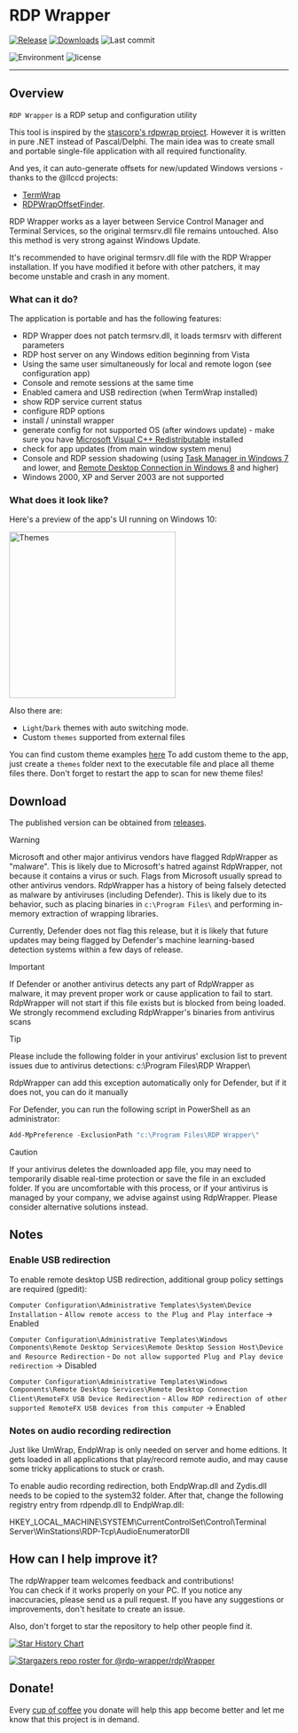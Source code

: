 # RDP Wrapper
[![Release](https://img.shields.io/github/v/release/rdp-wrapper/rdpWrapper)](https://github.com/rdp-wrapper/rdpWrapper/releases/latest)
[![Downloads](https://img.shields.io/github/downloads/rdp-wrapper/rdpWrapper/total?color=ff4f42)](https://sergiye.github.io/github-release-stats/?username=rdp-wrapper&repository=rdpWrapper&page=1&per_page=100)
![Last commit](https://img.shields.io/github/last-commit/rdp-wrapper/rdpWrapper?color=00AD00)

![Environment](https://img.shields.io/badge/Windows-7,%2010,%2011-brightgreen.svg)
![license](https://img.shields.io/github/license/rdp-wrapper/rdpWrapper)

----

## Overview

`RDP Wrapper` is a RDP setup and configuration utility

This tool is inspired by the [stascorp's rdpwrap project](https://github.com/stascorp/rdpwrap).
However it is written in pure .NET instead of Pascal/Delphi.
The main idea was to create small and portable single-file application with all required functionality.

And yes, it can auto-generate offsets for new/updated Windows versions - thanks to the @llccd projects:
 - [TermWrap](https://github.com/llccd/TermWrap)
 - [RDPWrapOffsetFinder](https://github.com/llccd/RDPWrapOffsetFinder).

RDP Wrapper works as a layer between Service Control Manager and Terminal Services, so the original termsrv.dll file remains untouched. Also this method is very strong against Windows Update.

It's recommended to have original termsrv.dll file with the RDP Wrapper installation. If you have modified it before with other patchers, it may become unstable and crash in any moment.

### What can it do?

The application is portable and has the following features:
 - RDP Wrapper does not patch termsrv.dll, it loads termsrv with different parameters
 - RDP host server on any Windows edition beginning from Vista
 - Using the same user simultaneously for local and remote logon (see configuration app)
 - Console and remote sessions at the same time
 - Enabled camera and USB redirection (when TermWrap installed)
 - show RDP service current status
 - configure RDP options
 - install / uninstall wrapper
 - generate config for not supported OS (after windows update) - make sure you have [Microsoft Visual C++ Redistributable](https://learn.microsoft.com/en-us/cpp/windows/latest-supported-vc-redist?view=msvc-170#visual-studio-2015-2017-2019-and-2022) installed
 - check for app updates (from main window system menu)
 - Console and RDP session shadowing (using [Task Manager in Windows 7](http://cdn.freshdesk.com/data/helpdesk/attachments/production/1009641577/original/remote_control.png?1413476051) and lower, and [Remote Desktop Connection in Windows 8](http://woshub.com/rds-shadow-how-to-connect-to-a-user-session-in-windows-server-2012-r2/) and higher)
 - Windows 2000, XP and Server 2003 are not supported

### What does it look like?

Here's a preview of the app's UI running on Windows 10:

[<img src="https://github.com/rdp-wrapper/rdpWrapper/raw/master/preview.png" alt="Themes" width="300"/>](https://raw.githubusercontent.com/rdp-wrapper/rdpWrapper/master/preview.png)

Also there are:
 - `Light`/`Dark` themes with auto switching mode.
 - Custom `themes` supported from external files

You can find custom theme examples [here](https://github.com/rdp-wrapper/rdpWrapper/tree/master/themes)
To add custom theme to the app, just create a `themes` folder next to the executable file and place all theme files there.
Don't forget to restart the app to scan for new theme files!

## Download

The published version can be obtained from [releases](https://github.com/rdp-wrapper/rdpWrapper/releases).

> [!WARNING]
>Microsoft and other major antivirus vendors have flagged RdpWrapper as "malware". This is likely due to Microsoft's hatred against RdpWrapper, not because it contains a virus or such. Flags from Microsoft usually spread to other antivirus vendors.
>RdpWrapper has a history of being falsely detected as malware by antiviruses (including Defender). This is likely due to its behavior, such as placing binaries in `c:\Program Files\` and performing in-memory extraction of wrapping libraries.

Currently, Defender does not flag this release, but it is likely that future updates may being flagged by Defender's machine learning-based detection systems within a few days of release.

> [!IMPORTANT]
>If Defender or another antivirus detects any part of RdpWrapper as malware, it may prevent proper work or cause application to fail to start.
> RdpWrapper will not start if this file exists but is blocked from being loaded.
>We strongly recommend excluding RdpWrapper's binaries from antivirus scans


> [!TIP]
> Please include the following folder in your antivirus' exclusion list to prevent issues due to antivirus detections:
> c:\Program Files\RDP Wrapper\

RdpWrapper can add this exception automatically only for Defender, but if it does not, you can do it manually

For Defender, you can run the following script in PowerShell as an administrator:
```powershell
Add-MpPreference -ExclusionPath "c:\Program Files\RDP Wrapper\"
```

> [!CAUTION]
> If your antivirus deletes the downloaded app file, you may need to temporarily disable real-time protection or save the file in an excluded folder.
> If you are uncomfortable with this process, or if your antivirus is managed by your company, we advise against using RdpWrapper. Please consider alternative solutions instead.

## Notes

### Enable USB redirection
To enable remote desktop USB redirection, additional group policy settings are required (gpedit):

`Computer Configuration\Administrative Templates\System\Device Installation` - `Allow remote access to the Plug and Play interface` -> Enabled

`Computer Configuration\Administrative Templates\Windows Components\Remote Desktop Services\Remote Desktop Session Host\Device and Resource Redirection` - `Do not allow supported Plug and Play device redirection` -> Disabled

`Computer Configuration\Administrative Templates\Windows Components\Remote Desktop Services\Remote Desktop Connection Client\RemoteFX USB Device Redirection` - `Allow RDP redirection of other supported RemoteFX USB devices from this computer` -> Enabled

### Notes on audio recording redirection
Just like UmWrap, EndpWrap is only needed on server and home editions. It gets loaded in all applications that play/record remote audio, and may cause some tricky applications to stuck or crash.

To enable audio recording redirection, both EndpWrap.dll and Zydis.dll needs to be copied to the system32 folder. After that, change the following registry entry from rdpendp.dll to EndpWrap.dll:

HKEY_LOCAL_MACHINE\SYSTEM\CurrentControlSet\Control\Terminal Server\WinStations\RDP-Tcp\AudioEnumeratorDll


## How can I help improve it?
The rdpWrapper team welcomes feedback and contributions!<br/>
You can check if it works properly on your PC. If you notice any inaccuracies, please send us a pull request. If you have any suggestions or improvements, don't hesitate to create an issue.

Also, don't forget to star the repository to help other people find it.

[![Star History Chart](https://api.star-history.com/svg?repos=rdp-wrapper/rdpwrapper&type=Date)](https://star-history.com/#rdp-wrapper/rdpwrapper&Date)

[//]: # ([![Stargazers over time]&#40;https://starchart.cc/rdp-wrapper/rdpwrapper.svg?variant=adaptive&#41;]&#40;https://starchart.cc/rdp-wrapper/rdpwrapper&#41;)

[![Stargazers repo roster for @rdp-wrapper/rdpWrapper](https://reporoster.com/stars/rdp-wrapper/rdpWrapper)](https://github.com/rdp-wrapper/rdpWrapper/stargazers)

## Donate!
Every [cup of coffee](https://patreon.com/SergiyE) you donate will help this app become better and let me know that this project is in demand.